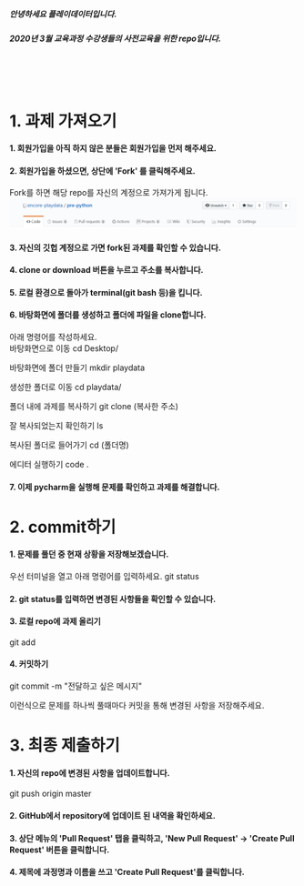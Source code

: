 ##### 안녕하세요 플레이데이터입니다. 
##### 2020년 3월 교육과정 수강생들의 사전교육을 위한 repo입니다. 
<br/>
<br/>
<br/>


# 1. 과제 가져오기 

#### 1. 회원가입을 아직 하지 않은 분들은 회원가입을 먼저 해주세요. 

#### 2. 회원가입을 하셨으면, 상단에 'Fork' 를 클릭해주세요. 
Fork를 하면 해당 repo를 자신의 계정으로 가져가게 됩니다. 
![Menu](images/menu.jpg)


#### 3. 자신의 깃헙 계정으로 가면 fork된 과제를 확인할 수 있습니다. 

#### 4. clone or download 버튼을 누르고 주소를 복사합니다. 

#### 5. 로컬 환경으로 돌아가 terminal(git bash 등)을 킵니다. 

#### 6. 바탕화면에 폴더를 생성하고 폴더에 파일을 clone합니다.
아래 명령어를 작성하세요. 
<br/>
바탕화면으로 이동
cd Desktop/
<br/>

바탕화면에 폴더 만들기
mkdir playdata
<br/>

생성한 폴더로 이동
cd playdata/
<br/>

폴더 내에 과제를 복사하기
git clone (복사한 주소)
<br/>

잘 복사되었는지 확인하기
ls 
<br/>

복사된 폴더로 들어가기
cd (폴더명)
<br/>

에디터 실행하기
code .

#### 7. 이제 pycharm을 실행해 문제를 확인하고 과제를 해결합니다. 


# 2. commit하기 

#### 1. 문제를 풀던 중 현재 상황을 저장해보겠습니다. 
우선 터미널을 열고 아래 명령어를 입력하세요. 
git status
<br/>


#### 2. git status를 입력하면 변경된 사항들을 확인할 수 있습니다. 

#### 3. 로컬 repo에 과제 올리기 
git add <file name>
  <br/>

#### 4. 커밋하기 
git commit -m "전달하고 싶은 메시지" 
<br/>

이런식으로 문제를 하나씩 풀때마다 커밋을 통해 변경된 사항을 저장해주세요. 
<br/>

# 3. 최종 제출하기 

#### 1. 자신의 repo에 변경된 사항을 업데이트합니다. 
git push origin master
<br/>

#### 2. GitHub에서 repository에 업데이트 된 내역을 확인하세요. 

#### 3. 상단 메뉴의 'Pull Request' 탭을 클릭하고, 'New Pull Request' -> 'Create Pull Request' 버튼을 클릭합니다. 

#### 4. 제목에 과정명과 이름을 쓰고 'Create Pull Request'를 클릭합니다. 
